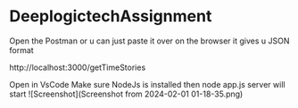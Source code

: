 # DeeplogictechAssignment

Open the Postman or u can just paste it over on the browser it gives u JSON format

http://localhost:3000/getTimeStories

Open in VsCode 
Make sure NodeJs is installed 
then node app.js
server will start 
![Screenshot](Screenshot from 2024-02-01 01-18-35.png)
